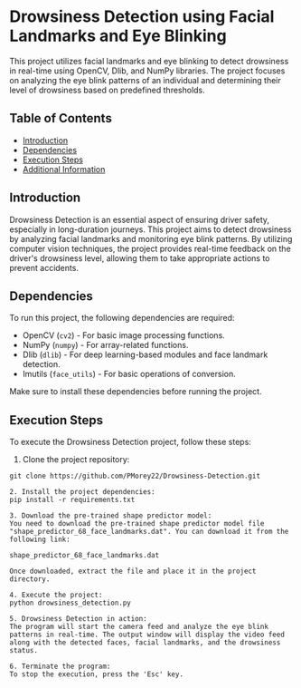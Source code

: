 # Drowsiness Detection using Facial Landmarks and Eye Blinking

This project utilizes facial landmarks and eye blinking to detect drowsiness in real-time using OpenCV, Dlib, and NumPy libraries. The project focuses on analyzing the eye blink patterns of an individual and determining their level of drowsiness based on predefined thresholds.

## Table of Contents

- [Introduction](#introduction)
- [Dependencies](#dependencies)
- [Execution Steps](#execution-steps)
- [Additional Information](#additional-information)

## Introduction

Drowsiness Detection is an essential aspect of ensuring driver safety, especially in long-duration journeys. This project aims to detect drowsiness by analyzing facial landmarks and monitoring eye blink patterns. By utilizing computer vision techniques, the project provides real-time feedback on the driver's drowsiness level, allowing them to take appropriate actions to prevent accidents.

## Dependencies

To run this project, the following dependencies are required:

- OpenCV (`cv2`) - For basic image processing functions.
- NumPy (`numpy`) - For array-related functions.
- Dlib (`dlib`) - For deep learning-based modules and face landmark detection.
- Imutils (`face_utils`) - For basic operations of conversion.

Make sure to install these dependencies before running the project.

## Execution Steps

To execute the Drowsiness Detection project, follow these steps:

1. Clone the project repository:

```shell
git clone https://github.com/PMorey22/Drowsiness-Detection.git

2. Install the project dependencies:
pip install -r requirements.txt

3. Download the pre-trained shape predictor model:
You need to download the pre-trained shape predictor model file "shape_predictor_68_face_landmarks.dat". You can download it from the following link:

shape_predictor_68_face_landmarks.dat

Once downloaded, extract the file and place it in the project directory.

4. Execute the project:
python drowsiness_detection.py

5. Drowsiness Detection in action:
The program will start the camera feed and analyze the eye blink patterns in real-time. The output window will display the video feed along with the detected faces, facial landmarks, and the drowsiness status.

6. Terminate the program:
To stop the execution, press the 'Esc' key.
